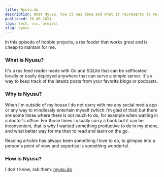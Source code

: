 ```yaml
---
title: Nyusu.do
description: What Nyusu, how it was done and what it represents to me.
published: 20-08-2024
tags: tech, rss, project
slug: nyusu
---
```


In this episode of hobbie projects, a rss feeder that works great and is cheap to mantain for me.

### What is Nyusu?

It's a rss feed reader made with Go and SQLite that can be selfhosted locally or easily deployed anywhere that can serve a simple server. It's a way to keep track of the latests posts from your favorite blogs or podcasts.

### Why is Nyusu?

When I'm outside of my house I do not carry with me any social media app
or any way to mindlessly entertain myself (which I'm glad of that)
but there are some times where there is not much to do, for example when
waiting in a doctor's office. For those times I usually carry a book
but it can be inconvenient, that is why I wanted something productive to
do in my phone, and what better way for me than to read and learn on the
go.

Reading articles has always been something I love to do, to glimpse into a person's point of view and expertise is something wonderful.

### How is Nyusu?

I don't know, ask them: [nyusu.do](https://nyusu.do)
